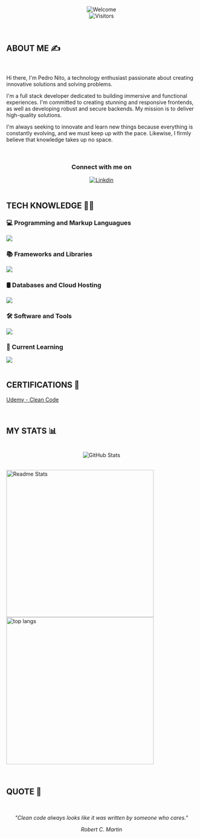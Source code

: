 <div align="center">
    <img src="https://readme-typing-svg.demolab.com?font=JetBrains+Mono&size=44&pause=1000&color=5092FF&center=true&vCenter=true&random=false&width=500&height=150&lines=Welcome+%F0%9F%91%8B" alt="Welcome" />
</div>

<div align="center">
    <img src="https://komarev.com/ghpvc/?username=PedroNito&style=for-the-badge&color=5092FF&label=Visitors" alt="Visitors" />
</div>

<br>
<br>

 ## ABOUT ME ✍️
<br>
<div>

Hi there, I'm Pedro Nito, a technology enthusiast passionate about creating innovative solutions and solving problems.

I'm a full stack developer dedicated to building immersive and functional experiences. I'm committed to creating stunning and responsive frontends, as well as developing robust and secure backends. My mission is to deliver high-quality solutions.

I'm always seeking to innovate and learn new things because everything is constantly evolving, and we must keep up with the pace. Likewise, I firmly believe that knowledge takes up no space.

</div>
<br>

<div align="center">
<!-- ### Connect with me on  -->

<h3> Connect with me on </h3>
<a href="https://www.linkedin.com/in/pedro-nito-b20126205/">
    <img alt="Linkdin" src="https://img.shields.io/badge/linkedin-badge?style=for-the-badge&logo=linkedin&color=%230A66C2">
<a/>

<!-- <a href="mailto:pedro.nito.23@gmail.com">
    <img alt="Static Badge" src="https://img.shields.io/badge/gmail-bagde?style=for-the-badge&logo=gmail&logoColor=%23FFFFFF&color=%23EA4335">
<a/> -->
</div>

<br>

## TECH KNOWLEDGE 👨‍💻

### 💻 Programming and Markup Languagues 
<img src="https://skillicons.dev/icons?i=html,css,js,nodejs,php,cpp,cs,md"/>
<br>

### 📚 Frameworks and Libraries
<img src="https://skillicons.dev/icons?i=vue,pinia,npm,laravel,dotnet,bootstrap,tailwind,jquery"/>
<br>

### 🛢️ Databases and Cloud Hosting
<img src="https://skillicons.dev/icons?i=mysql,postgres"/>
<br>

### 🛠️ Software and Tools
<img src="https://skillicons.dev/icons?i=git,github,vscode,webstorm,phpstorm,windows,linux,figma,postman"/>
<br>

### 🌱 Current Learning 
<img src="https://skillicons.dev/icons?i=angular,ts"/>
<br>

<br>

## CERTIFICATIONS 🏅
<a href="https://udemy-certificate.s3.amazonaws.com/pdf/UC-732b1f69-ef8b-48a1-88aa-482c438669ab.pdf">Udemy - Clean Code</a>

<br>

## MY STATS 📊

<br>

<div align="center">
<img src="https://streak-stats.demolab.com?user=PedroNito&theme=react" alt="GitHub Stats" />
</div>

<br/>

<img width=390 src="https://github-readme-stats.vercel.app/api?username=PedroNito&show_icons=true&theme=react&rank_icon=github&border_radius=10" alt="Readme Stats" /><img width=390 align="center" src="https://github-readme-stats.vercel.app/api/top-langs/?username=PedroNito&langs_count=8&layout=compact&theme=react&border_radius=10&size_weight=0.5&count_weight=0.5&exclude_repo=github-readme-stats" alt="top langs" />


<br>


## QUOTE 💭

<br>
<div align="center">

*"Clean code always looks like it was written by someone who cares."*
<br>

*Robert C. Martin*

</div>